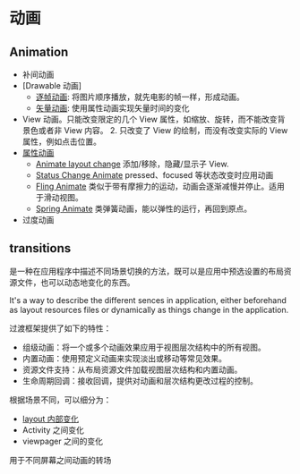 # 动画

## Animation

- 补间动画
- [Drawable 动画]
    - [逐帧动画](frame_animation.md): 将图片顺序播放，就先电影的帧一样，形成动画。
    - [矢量动画](vector_animation.md): 使用属性动画实现矢量时间的变化
- View 动画。只能改变限定的几个 View 属性，如缩放、旋转，而不能改变背景色或者非 View 内容。 2. 只改变了 View 的绘制，而没有改变实际的 View 属性，例如点击位置。
- [属性动画](property_animation.md)
    - [Animate layout change](animate_layout.md) 添加/移除，隐藏/显示子 View.
    - [Status Change Animate](animate_state_change.md) pressed、focused 等状态改变时应用动画
    - [Fling Animate](fling_animate.md) 类似于带有摩擦力的运动，动画会逐渐减慢并停止。适用于滑动视图。
    - [Spring Animate](spring_animate.md) 类弹簧动画，能以弹性的运行，再回到原点。
- 过度动画




## transitions

是一种在应用程序中描述不同场景切换的方法，既可以是应用中预选设置的布局资源文件，也可以动态地变化的东西。

It's a way to describe the different sences in application, either beforehand as layout resources files or dynamically as things change in the application.

过渡框架提供了如下的特性：
- 组级动画：将一个或多个动画效果应用于视图层次结构中的所有视图。
- 内置动画：使用预定义动画来实现淡出或移动等常见效果。
- 资源文件支持：从布局资源文件加载视图层次结构和内置动画。
- 生命周期回调：接收回调，提供对动画和层次结构更改过程的控制。

根据场景不同，可以细分为：

- [layout 内部变化](layout_transition.md)
- Activity 之间变化
- viewpager 之间的变化


用于不同屏幕之间动画的转场
